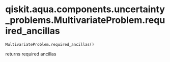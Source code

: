 # qiskit.aqua.components.uncertainty\_problems.MultivariateProblem.required\_ancillas

`MultivariateProblem.required_ancillas()`

returns required ancillas
